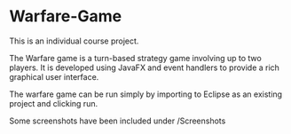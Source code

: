 # Warfare-Game
This is an individual course project.

The Warfare game is a turn-based strategy game involving up to two players. It is developed using JavaFX and event handlers to provide a rich graphical user interface.

The warfare game can be run simply by importing to Eclipse as an existing project and clicking run.

Some screenshots have been included under /Screenshots

